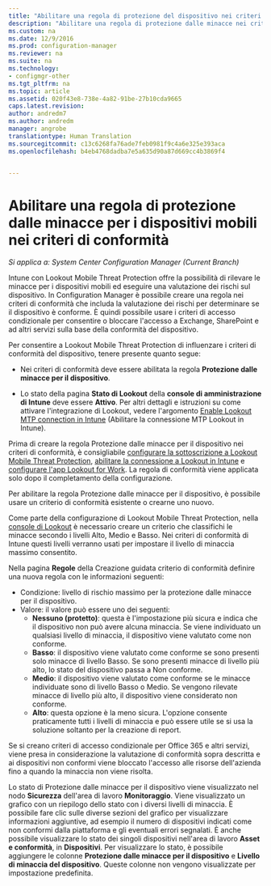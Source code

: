 ```yaml
---
title: "Abilitare una regola di protezione del dispositivo nei criteri di conformità | System Center Configuration Manager"
description: "Abilitare una regola di protezione dalle minacce nei criteri di conformità del dispositivo."
ms.custom: na
ms.date: 12/9/2016
ms.prod: configuration-manager
ms.reviewer: na
ms.suite: na
ms.technology:
- configmgr-other
ms.tgt_pltfrm: na
ms.topic: article
ms.assetid: 020f43e8-738e-4a82-91be-27b10cda9665
caps.latest.revision: 
author: andredm7
ms.author: andredm
manager: angrobe
translationtype: Human Translation
ms.sourcegitcommit: c13c6268fa76ade7feb0981f9c4a6e325e393aca
ms.openlocfilehash: b4eb4768dadba7e5a635d90a87d669cc4b3869f4


---
```

# <a name="enable-device-threat-protection-rule-in-the-compliance-policy"></a>Abilitare una regola di protezione dalle minacce per i dispositivi mobili nei criteri di conformità

*Si applica a: System Center Configuration Manager (Current Branch)*

Intune con Lookout Mobile Threat Protection offre la possibilità di rilevare le minacce per i dispositivi mobili ed eseguire una valutazione dei rischi sul dispositivo. In Configuration Manager è possibile creare una regola nei criteri di conformità che includa la valutazione dei rischi per determinare se il dispositivo è conforme. È quindi possibile usare i criteri di accesso condizionale per consentire o bloccare l'accesso a Exchange, SharePoint e ad altri servizi sulla base della conformità del dispositivo.

Per consentire a Lookout Mobile Threat Protection di influenzare i criteri di conformità del dispositivo, tenere presente quanto segue:

* Nei criteri di conformità deve essere abilitata la regola **Protezione dalle minacce per il dispositivo**.

* Lo stato della pagina **Stato di Lookout** della **console di amministrazione di Intune** deve essere **Attivo**. Per altri dettagli e istruzioni su come attivare l'integrazione di Lookout, vedere l'argomento [Enable Lookout MTP connection in Intune](enable-lookout-connection-in-intune.md) (Abilitare la connessione MTP Lookout in Intune).


Prima di creare la regola Protezione dalle minacce per il dispositivo nei criteri di conformità, è consigliabile [configurare la sottoscrizione a Lookout Mobile Threat Protection](set-up-your-subscription-with-lookout.md), [abilitare la connessione a Lookout in Intune](enable-lookout-connection-in-intune.md) e [configurare l'app Lookout for Work](configure-and-deploy-lookout-for-work-apps.md). La regola di conformità viene applicata solo dopo il completamento della configurazione.

Per abilitare la regola Protezione dalle minacce per il dispositivo, è possibile usare un criterio di conformità esistente o crearne uno nuovo.

Come parte della configurazione di Lookout Mobile Threat Protection, nella [console di Lookout](https://aad.lookout.com) è necessario creare un criterio che classifichi le minacce secondo i livelli Alto, Medio e Basso. Nei criteri di conformità di Intune questi livelli verranno usati per impostare il livello di minaccia massimo consentito.

Nella pagina **Regole** della Creazione guidata criterio di conformità definire una nuova regola con le informazioni seguenti:
  * Condizione: livello di rischio massimo per la protezione dalle minacce per il dispositivo.
  * Valore: il valore può essere uno dei seguenti:
    * **Nessuno (protetto)**: questa è l'impostazione più sicura e indica che il dispositivo non può avere alcuna minaccia. Se viene individuato un qualsiasi livello di minaccia, il dispositivo viene valutato come non conforme.
    * **Basso**: il dispositivo viene valutato come conforme se sono presenti solo minacce di livello Basso. Se sono presenti minacce di livello più alto, lo stato del dispositivo passa a Non conforme.
    * **Medio**: il dispositivo viene valutato come conforme se le minacce individuate sono di livello Basso o Medio. Se vengono rilevate minacce di livello più alto, il dispositivo viene considerato non conforme.
    * **Alto**: questa opzione è la meno sicura. L'opzione consente praticamente tutti i livelli di minaccia e può essere utile se si usa la soluzione soltanto per la creazione di report.

Se si creano criteri di accesso condizionale per Office 365 e altri servizi, viene presa in considerazione la valutazione di conformità sopra descritta e ai dispositivi non conformi viene bloccato l'accesso alle risorse dell'azienda fino a quando la minaccia non viene risolta.

Lo stato di Protezione dalle minacce per il dispositivo viene visualizzato nel nodo **Sicurezza** dell'area di lavoro **Monitoraggio**.
Viene visualizzato un grafico con un riepilogo dello stato con i diversi livelli di minaccia. È possibile fare clic sulle diverse sezioni del grafico per visualizzare informazioni aggiuntive, ad esempio il numero di dispositivi indicati come non conformi dalla piattaforma e gli eventuali errori segnalati.
È anche possibile visualizzare lo stato dei singoli dispositivi nell'area di lavoro **Asset e conformità**, in **Dispositivi**.  Per visualizzare lo stato, è possibile aggiungere le colonne **Protezione dalle minacce per il dispositivo** e **Livello di minaccia del dispositivo**.  Queste colonne non vengono visualizzate per impostazione predefinita.



<!--HONumber=Dec16_HO3-->


